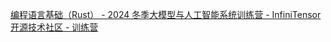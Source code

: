 [编程语言基础（Rust） - 2024 冬季大模型与人工智能系统训练营 - InfiniTensor开源技术社区 - 训练营](https://opencamp.cn/InfiniTensor/camp/2024winter/stage/2)
